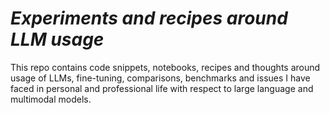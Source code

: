 # *Experiments and recipes around LLM usage*


This repo contains code snippets, notebooks, recipes and thoughts around usage of LLMs, fine-tuning, comparisons, benchmarks and issues I have faced in personal and professional life with respect to large language and multimodal models.